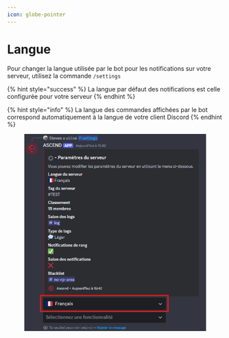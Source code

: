 ```yaml
---
icon: globe-pointer
---
```


# Langue

Pour changer la langue utilisée par le bot pour les notifications sur votre serveur, utilisez la commande `/settings`&#x20;

{% hint style="success" %}
La langue par défaut des notifications est celle configurée pour votre serveur
{% endhint %}

{% hint style="info" %}
La langue des commandes affichées par le bot correspond automatiquement à la langue de votre client Discord
{% endhint %}

<figure><img src="../../.gitbook/assets/langue.png" alt=""><figcaption></figcaption></figure>



